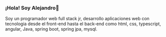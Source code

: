 ### ¡Hola! Soy Alejandro👋
Soy un programador web full stack jr, desarrollo aplicaciones web con tecnologia desde el front-end hasta el back-end como html, css, typescript, angular, Java, spring boot, spring jpa, mysql.
